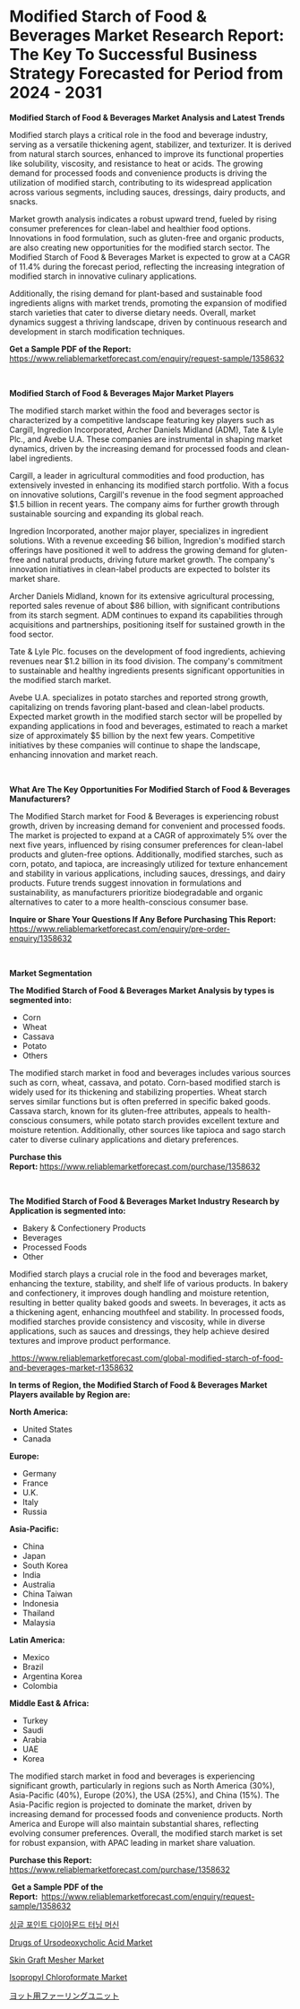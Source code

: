 <p><h1>Modified Starch of Food & Beverages Market Research Report: The Key To Successful Business Strategy Forecasted for Period from 2024 - 2031</h1></p><p><strong>Modified Starch of Food & Beverages Market Analysis and Latest Trends</strong></p>
<p><p>Modified starch plays a critical role in the food and beverage industry, serving as a versatile thickening agent, stabilizer, and texturizer. It is derived from natural starch sources, enhanced to improve its functional properties like solubility, viscosity, and resistance to heat or acids. The growing demand for processed foods and convenience products is driving the utilization of modified starch, contributing to its widespread application across various segments, including sauces, dressings, dairy products, and snacks.</p><p>Market growth analysis indicates a robust upward trend, fueled by rising consumer preferences for clean-label and healthier food options. Innovations in food formulation, such as gluten-free and organic products, are also creating new opportunities for the modified starch sector. The Modified Starch of Food & Beverages Market is expected to grow at a CAGR of 11.4% during the forecast period, reflecting the increasing integration of modified starch in innovative culinary applications.</p><p>Additionally, the rising demand for plant-based and sustainable food ingredients aligns with market trends, promoting the expansion of modified starch varieties that cater to diverse dietary needs. Overall, market dynamics suggest a thriving landscape, driven by continuous research and development in starch modification techniques.</p></p>
<p><strong>Get a Sample PDF of the Report:&nbsp;</strong> <a href="https://www.reliablemarketforecast.com/enquiry/request-sample/1358632">https://www.reliablemarketforecast.com/enquiry/request-sample/1358632</a></p>
<p>&nbsp;</p>
<p><strong>Modified Starch of Food & Beverages Major Market Players</strong></p>
<p><p>The modified starch market within the food and beverages sector is characterized by a competitive landscape featuring key players such as Cargill, Ingredion Incorporated, Archer Daniels Midland (ADM), Tate & Lyle Plc., and Avebe U.A. These companies are instrumental in shaping market dynamics, driven by the increasing demand for processed foods and clean-label ingredients.</p><p>Cargill, a leader in agricultural commodities and food production, has extensively invested in enhancing its modified starch portfolio. With a focus on innovative solutions, Cargill's revenue in the food segment approached $1.5 billion in recent years. The company aims for further growth through sustainable sourcing and expanding its global reach.</p><p>Ingredion Incorporated, another major player, specializes in ingredient solutions. With a revenue exceeding $6 billion, Ingredion's modified starch offerings have positioned it well to address the growing demand for gluten-free and natural products, driving future market growth. The company's innovation initiatives in clean-label products are expected to bolster its market share.</p><p>Archer Daniels Midland, known for its extensive agricultural processing, reported sales revenue of about $86 billion, with significant contributions from its starch segment. ADM continues to expand its capabilities through acquisitions and partnerships, positioning itself for sustained growth in the food sector.</p><p>Tate & Lyle Plc. focuses on the development of food ingredients, achieving revenues near $1.2 billion in its food division. The company's commitment to sustainable and healthy ingredients presents significant opportunities in the modified starch market.</p><p>Avebe U.A. specializes in potato starches and reported strong growth, capitalizing on trends favoring plant-based and clean-label products. Expected market growth in the modified starch sector will be propelled by expanding applications in food and beverages, estimated to reach a market size of approximately $5 billion by the next few years. Competitive initiatives by these companies will continue to shape the landscape, enhancing innovation and market reach.</p></p>
<p>&nbsp;</p>
<p><strong>What Are The Key Opportunities For Modified Starch of Food & Beverages Manufacturers?</strong></p>
<p><p>The Modified Starch market for Food & Beverages is experiencing robust growth, driven by increasing demand for convenient and processed foods. The market is projected to expand at a CAGR of approximately 5% over the next five years, influenced by rising consumer preferences for clean-label products and gluten-free options. Additionally, modified starches, such as corn, potato, and tapioca, are increasingly utilized for texture enhancement and stability in various applications, including sauces, dressings, and dairy products. Future trends suggest innovation in formulations and sustainability, as manufacturers prioritize biodegradable and organic alternatives to cater to a more health-conscious consumer base.</p></p>
<p><strong>Inquire or Share Your Questions If Any Before Purchasing This Report:</strong> <a href="https://www.reliablemarketforecast.com/enquiry/pre-order-enquiry/1358632">https://www.reliablemarketforecast.com/enquiry/pre-order-enquiry/1358632</a></p>
<p>&nbsp;</p>
<p><strong>Market Segmentation</strong></p>
<p><strong>The Modified Starch of Food & Beverages Market Analysis by types is segmented into:</strong></p>
<p><ul><li>Corn</li><li>Wheat</li><li>Cassava</li><li>Potato</li><li>Others</li></ul></p>
<p><p>The modified starch market in food and beverages includes various sources such as corn, wheat, cassava, and potato. Corn-based modified starch is widely used for its thickening and stabilizing properties. Wheat starch serves similar functions but is often preferred in specific baked goods. Cassava starch, known for its gluten-free attributes, appeals to health-conscious consumers, while potato starch provides excellent texture and moisture retention. Additionally, other sources like tapioca and sago starch cater to diverse culinary applications and dietary preferences.</p></p>
<p><strong>Purchase this Report:&nbsp;</strong><a href="https://www.reliablemarketforecast.com/purchase/1358632">https://www.reliablemarketforecast.com/purchase/1358632</a></p>
<p>&nbsp;</p>
<p><strong>The Modified Starch of Food & Beverages Market Industry Research by Application is segmented into:</strong></p>
<p><ul><li>Bakery & Confectionery Products</li><li>Beverages</li><li>Processed Foods</li><li>Other</li></ul></p>
<p><p>Modified starch plays a crucial role in the food and beverages market, enhancing the texture, stability, and shelf life of various products. In bakery and confectionery, it improves dough handling and moisture retention, resulting in better quality baked goods and sweets. In beverages, it acts as a thickening agent, enhancing mouthfeel and stability. In processed foods, modified starches provide consistency and viscosity, while in diverse applications, such as sauces and dressings, they help achieve desired textures and improve product performance.</p></p>
<p><a href="https://www.reliablemarketforecast.com/global-modified-starch-of-food-and-beverages-market-r1358632">&nbsp;https://www.reliablemarketforecast.com/global-modified-starch-of-food-and-beverages-market-r1358632</a></p>
<p><strong>In terms of Region, the Modified Starch of Food & Beverages Market Players available by Region are:</strong></p>
<p>
    <p> <strong> North America: </strong>
        <ul>
            <li>United States</li>
            <li>Canada</li>
        </ul>
        </p> 
    <p> <strong> Europe: </strong>
        <ul>
            <li>Germany</li>
            <li>France</li>
            <li>U.K.</li>
            <li>Italy</li>
            <li>Russia</li>
        </ul>
        </p> 
    <p> <strong> Asia-Pacific: </strong>
        <ul>
            <li>China</li>
            <li>Japan</li>
            <li>South Korea</li>
            <li>India</li>
            <li>Australia</li>
            <li>China Taiwan</li>
            <li>Indonesia</li>
            <li>Thailand</li>
            <li>Malaysia</li>
        </ul>
        </p> 
    <p> <strong> Latin America: </strong>
        <ul>
            <li>Mexico</li>
            <li>Brazil</li>
            <li>Argentina Korea</li>
            <li>Colombia</li>
        </ul>
        </p> 
    <p> <strong> Middle East & Africa: </strong>
        <ul>
            <li>Turkey</li>
            <li>Saudi</li>
            <li>Arabia</li>
            <li>UAE</li>
            <li>Korea</li>
        </ul>
    </p>
    </p>
<p><p>The modified starch market in food and beverages is experiencing significant growth, particularly in regions such as North America (30%), Asia-Pacific (40%), Europe (20%), the USA (25%), and China (15%). The Asia-Pacific region is projected to dominate the market, driven by increasing demand for processed foods and convenience products. North America and Europe will also maintain substantial shares, reflecting evolving consumer preferences. Overall, the modified starch market is set for robust expansion, with APAC leading in market share valuation.</p></p>
<p><strong>Purchase this Report: </strong><a href="https://www.reliablemarketforecast.com/purchase/1358632">https://www.reliablemarketforecast.com/purchase/1358632</a></p>
<p>&nbsp;<strong>Get a Sample PDF of the Report:&nbsp;&nbsp;</strong><a href="https://www.reliablemarketforecast.com/enquiry/request-sample/1358632">https://www.reliablemarketforecast.com/enquiry/request-sample/1358632</a></p>
<p><strong></strong></p>
<p><p><a href="https://medium.com/@kevinllsos/%EC%84%B8%EA%B3%84-single-point-diamond-turning-machines-market-%EC%9D%80-2024%EC%97%90%EC%84%9C-2031%EB%A1%9C-%EC%97%B0%ED%8F%89%EA%B7%A0-%EC%A6%9D%EA%B0%80%EC%9C%A8%EC%9D%84-%EB%B3%B4%EC%9D%BC-%EA%B2%83%EC%9C%BC%EB%A1%9C-%EC%98%88%EC%83%81%EB%90%A9%EB%8B%88%EB%8B%A4-3758b8cd9610">싱글 포인트 다이아몬드 터닝 머신</a></p><p><a href="https://github.com/dringals/Market-Research-Report-List-6/blob/main/drugs-of-ursodeoxycholic-acid-market.md">Drugs of Ursodeoxycholic Acid Market</a></p><p><a href="https://www.linkedin.com/pulse/global-skin-graft-mesher-market-size-expected-experience-cagr-b7icf?trackingId=Ckq3o8nEQHWWS4kxY4pHaA%3D%3D">Skin Graft Mesher Market</a></p><p><a href="https://issuu.com/reportprime-2/docs/isopropyl-chloroformate-market-size_6edca2a7f7947a">Isopropyl Chloroformate Market</a></p><p><a href="https://medium.com/@eduardokirlin2023/yachts-furling-unit-market-%E3%81%AE%E3%82%B0%E3%83%AD%E3%83%BC%E3%83%90%E3%83%AB%E5%B8%82%E5%A0%B4%E6%A6%82%E8%A6%81%E3%81%AF-%E4%B8%96%E7%95%8C%E3%81%8A%E3%82%88%E3%81%B3%E4%B8%BB%E8%A6%81%E5%B8%82%E5%A0%B4%E3%81%AB%E3%81%8A%E3%81%91%E3%82%8B%E6%A5%AD%E7%95%8C%E3%81%AB%E5%BD%B1%E9%9F%BF%E3%82%92%E4%B8%8E%E3%81%88%E3%82%8B%E4%B8%BB%E8%A6%81%E3%81%AA%E3%83%88%E3%83%AC%E3%83%B3%E3%83%89%E3%81%AB%E3%81%A4%E3%81%84%E3%81%A6-%E7%8B%AC%E8%87%AA%E3%81%AE%E8%A6%96%E7%82%B9%E3%82%92%E6%8F%90%E4%BE%9B%E3%81%97%E3%81%BE%E3%81%99-b63164ff8bc2">ヨット用ファーリングユニット</a></p></p>